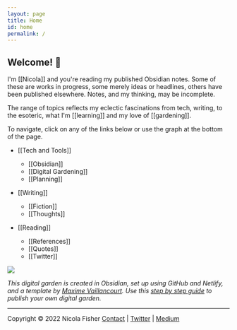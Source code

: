 ```yaml
---
layout: page
title: Home
id: home
permalink: /
---
```


## Welcome! 🌱

I'm [[Nicola]] and you're reading my published Obsidian notes. Some of these are works in progress, some merely ideas or headlines, others have been published elsewhere. Notes, and my thinking, may be incomplete.

The range of topics reflects my eclectic fascinations from tech, writing, to the esoteric, what I'm [[learning]] and my love of [[gardening]]. 

To navigate, click on any of the links below or use the graph at the bottom of the page.

- [[Tech and Tools]]
	- [[Obsidian]]
	- [[Digital Gardening]]
	- [[Planning]]

- [[Writing]]
	- [[Fiction]]
	- [[Thoughts]]

- [[Reading]]
	- [[References]]
	- [[Quotes]]
	- [[Twitter]]

![](https://source.unsplash.com/aAbc_C7PH4Y/1900x1200)

*This digital garden is created in Obsidian, set up using GitHub and Netlify, and a template by [Maxime Vaillancourt](https://github.com/maximevaillancourt/digital-garden-jekyll-template). Use this [step by step guide](https://beingpax.medium.com/a-non-technical-guide-to-set-up-digital-garden-with-obsidian-for-free-62d6df75553c) to publish your own digital garden.*

---
Copyright © 2022 Nicola Fisher
[Contact](https://nicolafisherwriter.com/contact/) | [Twitter](https://twitter.com/nfisherwriter) | [Medium](https://nicolafisherwriter.medium.com/)

<style>
  .wrapper {
    max-width: 33em;
  }
</style>